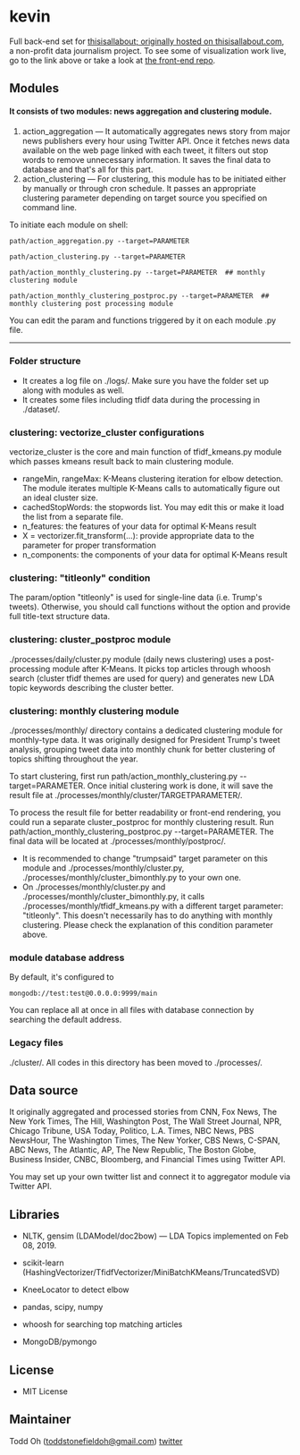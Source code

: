 # kevin
Full back-end set for [thisisallabout; originally hosted on thisisallabout.com](https://toddoh.com/thisisallabout), a non-profit data journalism project. To see some of visualization work live, go to the link above or take a look at [the front-end repo](https://github.com/toddoh/thisisallabout).
  
## Modules

#### It consists of two modules: news aggregation and clustering module.

1. action_aggregation — It automatically aggregates news story from major news publishers every hour using Twitter API. Once it fetches news data available on the web page linked with each tweet, it filters out stop words to remove unnecessary information. It saves the final data to database and that's all for this part.
2. action_clustering — For clustering, this module has to be initiated either by manually or through cron schedule. It passes an appropriate clustering parameter depending on target source you specified on command line.

To initiate each module on shell:

    path/action_aggregation.py --target=PARAMETER  

    path/action_clustering.py --target=PARAMETER 

    path/action_monthly_clustering.py --target=PARAMETER  ## monthly clustering module

    path/action_monthly_clustering_postproc.py --target=PARAMETER  ## monthly clustering post processing module

You can edit the param and functions triggered by it on each module .py file.

---

### Folder structure
- It creates a log file on ./logs/. Make sure you have the folder set up along with modules as well.
- It creates some files including tfidf data during the processing in ./dataset/.

### clustering: vectorize_cluster configurations

vectorize_cluster is the core and main function of tfidf_kmeans.py module which passes kmeans result back to main clustering module.

- rangeMin, rangeMax: K-Means clustering iteration for elbow detection. The module iterates multiple K-Means calls to automatically figure out an ideal cluster size.
 - cachedStopWords: the stopwords list. You may edit this or make it load the list from a separate file.
 - n_features: the features of your data for optimal K-Means result
 - X = vectorizer.fit_transform(...): provide appropriate data to the parameter for proper transformation
 - n_components: the components of your data for optimal K-Means result

### clustering: "titleonly" condition
The param/option "titleonly" is used for single-line data (i.e. Trump's tweets). Otherwise, you should call functions without the option and provide full title-text structure data.

### clustering: cluster_postproc module
./processes/daily/cluster.py module (daily news clustering) uses a post-processing module after K-Means. It picks top articles through whoosh search (cluster tfidf themes are used for query) and generates new LDA topic keywords describing the cluster better.

### clustering: monthly clustering module
./processes/monthly/ directory contains a dedicated clustering module for monthly-type data. It was originally designed for President Trump's tweet analysis, grouping tweet data into monthly chunk for better clustering of topics shifting throughout the year.

To start clustering, first run path/action_monthly_clustering.py --target=PARAMETER. Once initial clustering work is done, it will save the result file at ./processes/monthly/cluster/TARGETPARAMETER/. 

To process the result file for better readability or front-end rendering, you could run a separate cluster_postproc for monthly clustering result. Run path/action_monthly_clustering_postproc.py --target=PARAMETER. The final data will be located at ./processes/monthly/postproc/.

* It is recommended to change "trumpsaid" target parameter on this module and ./processes/monthly/cluster.py, ./processes/monthly/cluster_bimonthly.py to your own one.
* On ./processes/monthly/cluster.py and ./processes/monthly/cluster_bimonthly.py, it calls ./processes/monthly/tfidf_kmeans.py with a different target parameter: "titleonly". This doesn't necessarily has to do anything with monthly clustering. Please check the explanation of this condition parameter above.

### module database address
By default, it's configured to 

    mongodb://test:test@0.0.0.0:9999/main

You can replace all at once in all files with database connection by searching the default address.

### Legacy files

./cluster/. All codes in this directory has been moved to ./processes/.

## Data source

It originally aggregated and processed stories from CNN, Fox News, The New York Times, The Hill, Washington Post, The Wall Street Journal, NPR, Chicago Tribune, USA Today, Politico, L.A. Times, NBC News, PBS NewsHour, The Washington Times, The New Yorker, CBS News, C-SPAN, ABC News, The Atlantic, AP, The New Republic, The Boston Globe, Business Insider, CNBC, Bloomberg, and Financial Times using Twitter API. 

You may set up your own twitter list and connect it to aggregator module via Twitter API.

  
## Libraries

* NLTK, gensim (LDAModel/doc2bow) — LDA Topics implemented on Feb 08, 2019.

* scikit-learn (HashingVectorizer/TfidfVectorizer/MiniBatchKMeans/TruncatedSVD)
* KneeLocator to detect elbow

* pandas, scipy, numpy

* whoosh for searching top matching articles

* MongoDB/pymongo

  

## License

* MIT License

## Maintainer

Todd Oh (toddstonefieldoh@gmail.com) [twitter](https://twitter.com/_toddoh)